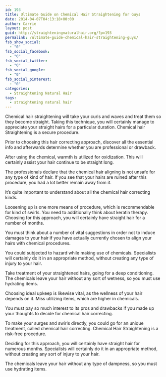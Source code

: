 ```yaml
---
id: 193
title: Ultimate Guide on Chemical Hair Straightening for Guys
date: 2014-04-07T04:13:18+00:00
author: Carrie
layout: post
guid: http://straighteningnaturalhair.org/?p=193
permalink: /ultimate-guide-chemical-hair-straightening-guys/
fsb_show_social:
  - "0"
fsb_social_facebook:
  - "0"
fsb_social_twitter:
  - "0"
fsb_social_google:
  - "0"
fsb_social_pinterest:
  - "0"
categories:
  - Straightening Natural Hair
tags:
  - straightening natural hair
---
```

Chemical hair straightening will take your curls and waves and treat them so they become straight. Taking this technique, you will certainly manage to appreciate your straight hairs for a particular duration. Chemical hair Straightening is a secure procedure.

Prior to choosing this hair correcting approach, discover all the essential info and afterwards determine whether you are professional or drawback.

After using the chemical, warmth is utilized for oxidization. This will certainly assist your hair continue to be straight long.

The professionals declare that the chemical hair aligning is not unsafe for any type of kind of hair. If you see that your hairs are ruined after this procedure, you had a lot better remain away from it.

It&#8217;s quite important to understand about all the chemical hair correcting kinds.

Loosening up is one more means of procedure, which is recommendable for kind of swirls. You need to additionally think about keratin therapy. Choosing for this approach, you will certainly have straight hair for a number of months.

You must think about a number of vital suggestions in order not to induce damages to your hair if you have actually currently chosen to align your hairs with chemical procedures.

You could subjected to hazard while making use of chemicals. Specialists will certainly do it in an appropriate method, without creating any type of injury to your hair.

Take treatment of your straightened hairs, going for a deep conditioning. The chemicals leave your hair without any sort of wetness, so you must use hydrating items.
  
Choosing ideal upkeep is likewise vital, as the wellness of your hair depends on it. Miss utilizing items, which are higher in chemicals.

You must pay so much interest to its pros and drawbacks if you made up your thoughts to decide for chemical hair correcting.

To make your surges and swirls directly, you could go for an unique treatment, called chemical hair correcting. Chemical Hair Straightening is a risk-free procedure.

Deciding for this approach, you will certainly have straight hair for numerous months. Specialists will certainly do it in an appropriate method, without creating any sort of injury to your hair.

The chemicals leave your hair without any type of dampness, so you must use hydrating items.